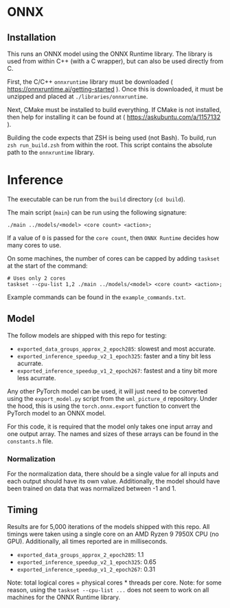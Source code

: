 # ONNX

## Installation

This runs an ONNX model using the ONNX Runtime library.
The library is used from within C++ (with a C wrapper), but can also be used directly from C.

First, the C/C++ `onnxruntime` library must be downloaded ( https://onnxruntime.ai/getting-started ).
Once this is downloaded, it must be unzipped and placed at `./libraries/onnxruntime`.

Next, CMake must be installed to build everything.
If CMake is not installed, then help for installing it can be found at ( https://askubuntu.com/a/1157132 ).

Building the code expects that ZSH is being used (not Bash).
To build, run `zsh run_build.zsh` from within the root.
This script contains the absolute path to the `onnxruntime` library.

# Inference

The executable can be run from the `build` directory (`cd build`).

The main script (`main`) can be run using the following signature:

    ./main ../models/<model> <core count> <action>;

If a value of `0` is passed for the `core count`, then `ONNX Runtime` decides how many cores to use.

On some machines, the number of cores can be capped by adding `taskset` at the start of the command:

    # Uses only 2 cores
    taskset --cpu-list 1,2 ./main ../models/<model> <core count> <action>;

Example commands can be found in the `example_commands.txt`.

## Model

The follow models are shipped with this repo for testing:
- `exported_data_groups_approx_2_epoch285`: slowest and most accurate.
- `exported_inference_speedup_v2_1_epoch325`: faster and a tiny bit less acurrate.
- `exported_inference_speedup_v1_2_epoch267`: fastest and a tiny bit more less acurrate.

Any other PyTorch model can be used, it will just need to be converted using the `export_model.py` script from the `uml_picture_d` repository.
Under the hood, this is using the `torch.onnx.export` function to convert the PyTorch model to an ONNX model.

For this code, it is required that the model only takes one input array and one output array.
The names and sizes of these arrays can be found in the `constants.h` file.

### Normalization

For the normalization data, there should be a single value for all inputs and each output should have its own value.
Additionally, the model should have been trained on data that was normalized between -1 and 1.

## Timing

Results are for 5,000 iterations of the models shipped with this repo.
All timings were taken using a single core on an AMD Ryzen 9 7950X CPU (no GPU).
Additionally, all times reported are in milliseconds.

- `exported_data_groups_approx_2_epoch285`: 1.1
- `exported_inference_speedup_v2_1_epoch325`: 0.65
- `exported_inference_speedup_v1_2_epoch267`: 0.31

Note: total logical cores = physical cores * threads per core.
Note: for some reason, using the `taskset --cpu-list ...` does not seem to work on all machines for the ONNX Runtime library.
